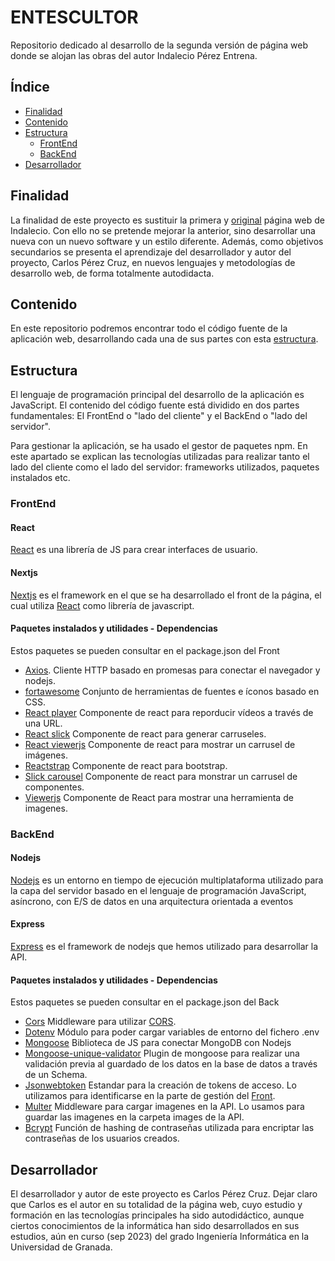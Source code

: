 # ENTESCULTOR
Repositorio dedicado al desarrollo de la segunda versión de página web donde se alojan las obras del autor Indalecio Pérez Entrena.

## Índice
* [Finalidad](#Finalidad)
* [Contenido](#Contenido)
* [Estructura](#Estructura)
  * [FrontEnd](#FrontEnd)
  * [BackEnd](#BackEnd)
* [Desarrollador](#Desarrollador)

## Finalidad
La finalidad de este proyecto es sustituir la primera y [original](https://www.entescultor.com/) página web de Indalecio. Con ello no se pretende mejorar la anterior,
sino desarrollar una nueva con un nuevo software y un estilo diferente. Además, como objetivos secundarios se presenta el aprendizaje
del desarrollador y autor del proyecto, Carlos Pérez Cruz, en nuevos lenguajes y metodologías de desarrollo web, de forma totalmente
autodidacta.

## Contenido
En este repositorio podremos encontrar todo el código fuente de la aplicación web, desarrollando cada una de sus partes con esta [estructura](#Estructura).

## Estructura
El lenguaje de programación principal del desarrollo de la aplicación es JavaScript.
El contenido del código fuente está dividido en dos partes fundamentales: El FrontEnd o "lado del cliente" y el BackEnd o "lado del servidor".

Para gestionar la aplicación, se ha usado el gestor de paquetes npm.
En este apartado se explican las tecnologías utilizadas para realizar tanto el lado del cliente como el lado del servidor: frameworks utilizados, paquetes instalados etc.

### FrontEnd
#### React
[React](https://es.react.dev/) es una librería de JS para crear interfaces de usuario.

#### Nextjs
[Nextjs](https://nextjs.org/) es el framework en el que se ha desarrollado el front de la página, el cual utiliza [React](https://es.react.dev/) como librería de javascript.

#### Paquetes instalados y utilidades - Dependencias
Estos paquetes se pueden consultar en el package.json del Front

* [Axios](https://axios-http.com/). Cliente HTTP basado en promesas para conectar el navegador y nodejs.
* [fortawesome](https://fortawesome.com/) Conjunto de herramientas de fuentes e íconos basado en CSS.
* [React player](https://www.npmjs.com/package/react-player) Componente de react para reporducir vídeos a través de una URL.
* [React slick](https://www.npmjs.com/package/react-slick) Componente de react para generar carruseles.
* [React viewerjs](https://www.npmjs.com/package/react-viewerjs) Componente de react para mostrar un carrusel de imágenes.
* [Reactstrap](https://www.npmjs.com/package/reactstrap) Componente de react para bootstrap.
* [Slick carousel](https://www.npmjs.com/package/slick-carousel) Componente de react para monstrar un carrusel de componentes.
* [Viewerjs](https://www.npmjs.com/package/viewerjs) Componente de React para mostrar una herramienta de imagenes.

### BackEnd
#### Nodejs
[Nodejs](https://nodejs.org/es) es un entorno en tiempo de ejecución multiplataforma utilizado para la capa del servidor basado en el lenguaje de programación JavaScript, asíncrono, con E/S de datos en una arquitectura orientada a eventos

#### Express
[Express](https://expressjs.com/) es el framework de nodejs que hemos utilizado para desarrollar la API. 

#### Paquetes instalados y utilidades - Dependencias
Estos paquetes se pueden consultar en el package.json del Back

* [Cors](https://www.npmjs.com/package/cors) Middleware para utilizar [CORS](https://es.wikipedia.org/wiki/Intercambio_de_recursos_de_origen_cruzado).
* [Dotenv](https://www.npmjs.com/package/dotenv) Módulo para poder cargar variables de entorno del fichero .env  
* [Mongoose](https://mongoosejs.com/) Biblioteca de JS para conectar MongoDB con Nodejs
* [Mongoose-unique-validator](https://www.npmjs.com/package/mongoose-unique-validator) Plugin de mongoose para realizar una validación previa al guardado de los datos en la base de datos a través de un Schema. 
* [Jsonwebtoken](https://www.npmjs.com/package/jsonwebtoken) Estandar para la creación de tokens de acceso. Lo utilizamos para identificarse en la parte de gestión del [Front](#FrontEnd).
* [Multer](https://www.npmjs.com/package/multer) Middleware para cargar imagenes en la API. Lo usamos para guardar las imagenes en la carpeta images de la API. 
* [Bcrypt](https://www.npmjs.com/package/bcrypt) Función de hashing de contraseñas utilizada para encriptar las contraseñas de los usuarios creados.

## Desarrollador
El desarrollador y autor de este proyecto es Carlos Pérez Cruz. Dejar claro que Carlos es el autor en su totalidad de la página web, cuyo estudio y formación
en las tecnologías principales ha sido autodidáctico, aunque ciertos conocimientos de la informática han sido desarrollados en sus estudios, aún en curso (sep 2023) 
del grado Ingeniería Informática en la Universidad de Granada.
